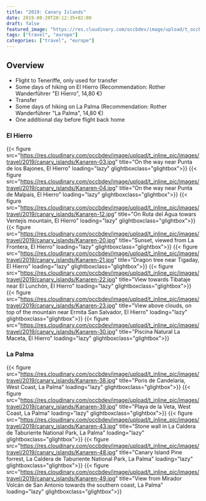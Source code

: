 ```yaml
---
title: "2019: Canary Islands"
date: 2019-08-20T20:12:35+02:00
draft: false
featured_image: "https://res.cloudinary.com/occbdev/image/upload/t_occbdev_gallery_teaser/images/travel/2019/canary_islands/Kanaren-21.jpg"
tags: ["travel", "europe"]
categories: ["travel", "europe"]
---
```


## Overview

* Flight to Teneriffe, only used for transfer
* Some days of hiking on El Hierro (Recommendation: Rother Wanderführer "El Hierro", 14,80 €)
* Transfer
* Some days of hiking on La Palma (Recommendation: Rother Wanderführer "La Palma", 14,80 €)
* One additional day before flight back home

### El Hierro

{{< figure src="https://res.cloudinary.com/occbdev/image/upload/t_inline_pic/images/travel/2019/canary_islands/Kanaren-03.jpg" title="On the way near Punta de los Bajones, El Hierro" loading="lazy" glightboxclass="glightbox">}}
{{< figure src="https://res.cloudinary.com/occbdev/image/upload/t_inline_pic/images/travel/2019/canary_islands/Kanaren-04.jpg" title="On the way near Punta de Malpais, El Hierro" loading="lazy" glightboxclass="glightbox">}}
{{< figure src="https://res.cloudinary.com/occbdev/image/upload/t_inline_pic/images/travel/2019/canary_islands/Kanaren-12.jpg" title="On Ruta del Agua towars Ventejis mountain, El Hierro" loading="lazy" glightboxclass="glightbox">}}
{{< figure src="https://res.cloudinary.com/occbdev/image/upload/t_inline_pic/images/travel/2019/canary_islands/Kanaren-20.jpg" title="Sunset, viewed from La Frontera, El Hierro" loading="lazy" glightboxclass="glightbox">}}
{{< figure src="https://res.cloudinary.com/occbdev/image/upload/t_inline_pic/images/travel/2019/canary_islands/Kanaren-21.jpg" title="Dragon tree near Tigaday, El Hierro" loading="lazy" glightboxclass="glightbox">}}
{{< figure src="https://res.cloudinary.com/occbdev/image/upload/t_inline_pic/images/travel/2019/canary_islands/Kanaren-22.jpg" title="View towards Tibataje near El Lunchón, El Hierro" loading="lazy" glightboxclass="glightbox">}}
{{< figure src="https://res.cloudinary.com/occbdev/image/upload/t_inline_pic/images/travel/2019/canary_islands/Kanaren-23.jpg" title="View above clouds, on top of the mountain near Ermita San Salvador, El Hierro" loading="lazy" glightboxclass="glightbox">}}
{{< figure src="https://res.cloudinary.com/occbdev/image/upload/t_inline_pic/images/travel/2019/canary_islands/Kanaren-30.jpg" title="Piscina Natural La Maceta, El Hierro" loading="lazy" glightboxclass="glightbox">}}

### La Palma

{{< figure src="https://res.cloudinary.com/occbdev/image/upload/t_inline_pic/images/travel/2019/canary_islands/Kanaren-38.jpg" title="Poris de Candelaria, West Coast, La Palma" loading="lazy" glightboxclass="glightbox">}}
{{< figure src="https://res.cloudinary.com/occbdev/image/upload/t_inline_pic/images/travel/2019/canary_islands/Kanaren-39.jpg" title="Playa de la Veta, West Coast, La Palma" loading="lazy" glightboxclass="glightbox">}}
{{< figure src="https://res.cloudinary.com/occbdev/image/upload/t_inline_pic/images/travel/2019/canary_islands/Kanaren-43.jpg" title="Stone wall in La Caldera de Taburiente National Park, La Palma" loading="lazy" glightboxclass="glightbox">}}
{{< figure src="https://res.cloudinary.com/occbdev/image/upload/t_inline_pic/images/travel/2019/canary_islands/Kanaren-48.jpg" title="Canary Island Pine forrest, La Caldera de Taburiente National Park, La Palma" loading="lazy" glightboxclass="glightbox">}}
{{< figure src="https://res.cloudinary.com/occbdev/image/upload/t_inline_pic/images/travel/2019/canary_islands/Kanaren-49.jpg" title="View from Mirador Volcán de San Antonio towards the southern coast, La Palma" loading="lazy" glightboxclass="glightbox">}}
